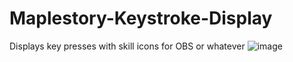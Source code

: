 # Maplestory-Keystroke-Display
Displays key presses with skill icons for OBS or whatever
![image](https://user-images.githubusercontent.com/52558820/166712788-f0e055eb-b65b-458a-a285-b6b696f270e5.png)


